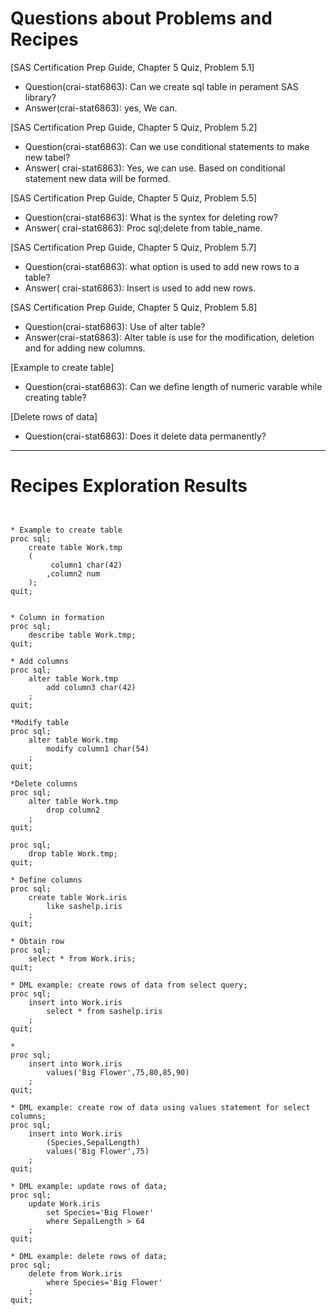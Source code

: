 
# Questions about Problems and Recipes

[SAS Certification Prep Guide, Chapter 5 Quiz, Problem 5.1]
* Question(crai-stat6863): Can we create sql table in perament SAS library?
* Answer(crai-stat6863): yes, We can.

[SAS Certification Prep Guide, Chapter 5 Quiz, Problem 5.2]
* Question(crai-stat6863): Can we use conditional statements to make new tabel?
* Answer( crai-stat6863): Yes, we can use. Based on conditional statement new data will be formed.

[SAS Certification Prep Guide, Chapter 5 Quiz, Problem 5.5]
* Question(crai-stat6863): What is the syntex for deleting row?
* Answer( crai-stat6863): Proc sql;delete from table_name.

[SAS Certification Prep Guide, Chapter 5 Quiz, Problem 5.7]
* Question(crai-stat6863): what option is used to add new rows to a table?
* Answer( crai-stat6863): Insert is used to add new rows.

[SAS Certification Prep Guide, Chapter 5 Quiz, Problem 5.8]
* Question(crai-stat6863): Use of alter table?
* Answer(crai-stat6863): Alter table is use for the modification, deletion and for adding new columns.

[Example to create table]
* Question(crai-stat6863): Can we define length of numeric varable while creating table?

[Delete rows of data]
* Question(crai-stat6863): Does it delete data permanently?


***



# Recipes Exploration Results



```


* Example to create table
proc sql;
    create table Work.tmp
    (
         column1 char(42)
        ,column2 num
    );
quit;


* Column in formation
proc sql;
    describe table Work.tmp;
quit;

* Add columns 
proc sql;
    alter table Work.tmp
        add column3 char(42)
    ;
quit;

*Modify table
proc sql;
    alter table Work.tmp
        modify column1 char(54)
    ;
quit;

*Delete columns 
proc sql;
    alter table Work.tmp
        drop column2
    ;
quit;

proc sql;
    drop table Work.tmp;
quit;

* Define columns 
proc sql;
    create table Work.iris
        like sashelp.iris
    ;
quit;

* Obtain row 
proc sql;
    select * from Work.iris;
quit;

* DML example: create rows of data from select query;
proc sql;
    insert into Work.iris
        select * from sashelp.iris
    ;
quit;

*
proc sql;
    insert into Work.iris
        values('Big Flower',75,80,85,90)
    ;
quit;

* DML example: create row of data using values statement for select columns;
proc sql;
    insert into Work.iris
        (Species,SepalLength)
        values('Big Flower',75)
    ;
quit;

* DML example: update rows of data;
proc sql;
    update Work.iris
        set Species='Big Flower'
        where SepalLength > 64
    ;
quit;

* DML example: delete rows of data;
proc sql;
    delete from Work.iris
        where Species='Big Flower'
    ;
quit;




```
